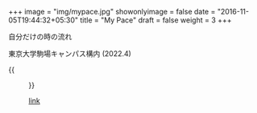 +++
image = "img/mypace.jpg"
showonlyimage = false
date = "2016-11-05T19:44:32+05:30"
title = "My Pace"
draft = false
weight = 3
+++

自分だけの時の流れ
<!--more-->


東京大学駒場キャンパス構内 (2022.4)

{{<figure src="/img/mypace2.jpg" class="inline" link="" alt="">}}

[link](https://mypaceproject.weebly.com/)